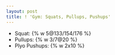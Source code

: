 ```yaml
---
layout: post
title: ! 'Gym: Squats, Pullups, Pushups'
---
```


- Squat: {% w 5@133/154/176 %}
- Pullups: {% w 3/7@20 %}
- Plyo Pushups: {% w 2x10 %}
